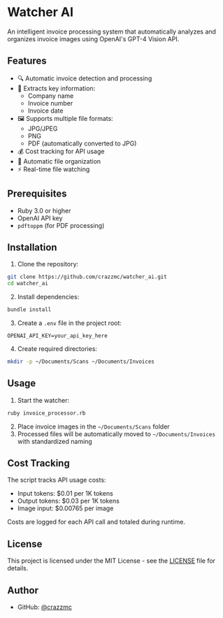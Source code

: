 # Watcher AI

An intelligent invoice processing system that automatically analyzes and organizes invoice images using OpenAI's GPT-4 Vision API.

## Features

- 🔍 Automatic invoice detection and processing
- 📝 Extracts key information:
  - Company name
  - Invoice number
  - Invoice date
- 🖼️ Supports multiple file formats:
  - JPG/JPEG
  - PNG
  - PDF (automatically converted to JPG)
- 💰 Cost tracking for API usage
- 🔄 Automatic file organization
- ⚡ Real-time file watching

## Prerequisites

- Ruby 3.0 or higher
- OpenAI API key
- `pdftoppm` (for PDF processing)

## Installation

1. Clone the repository:
```bash
git clone https://github.com/crazzmc/watcher_ai.git
cd watcher_ai
```

2. Install dependencies:
```bash
bundle install
```

3. Create a `.env` file in the project root:
```
OPENAI_API_KEY=your_api_key_here
```

4. Create required directories:
```bash
mkdir -p ~/Documents/Scans ~/Documents/Invoices
```

## Usage

1. Start the watcher:
```bash
ruby invoice_processor.rb
```

2. Place invoice images in the `~/Documents/Scans` folder
3. Processed files will be automatically moved to `~/Documents/Invoices` with standardized naming

## Cost Tracking

The script tracks API usage costs:
- Input tokens: $0.01 per 1K tokens
- Output tokens: $0.03 per 1K tokens
- Image input: $0.00765 per image

Costs are logged for each API call and totaled during runtime.

## License

This project is licensed under the MIT License - see the [LICENSE](LICENSE) file for details.

## Author

- GitHub: [@crazzmc](https://github.com/crazzmc) 